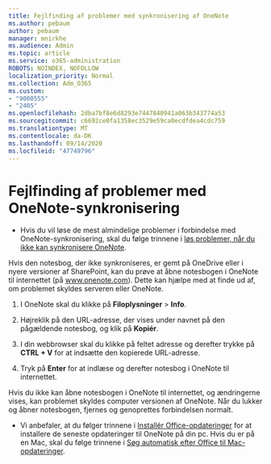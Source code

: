 ```yaml
---
title: Fejlfinding af problemer med synkronisering af OneNote
ms.author: pebaum
author: pebaum
manager: mnirkhe
ms.audience: Admin
ms.topic: article
ms.service: o365-administration
ROBOTS: NOINDEX, NOFOLLOW
localization_priority: Normal
ms.collection: Adm_O365
ms.custom:
- "9000555"
- "2405"
ms.openlocfilehash: 2dba7bf8e6d8293e7447840941a063b343774a53
ms.sourcegitcommit: c6692ce0fa1358ec3529e59ca0ecdfdea4cdc759
ms.translationtype: MT
ms.contentlocale: da-DK
ms.lasthandoff: 09/14/2020
ms.locfileid: "47749796"
---
```

# <a name="troubleshoot-onenote-sync-issues"></a>Fejlfinding af problemer med OneNote-synkronisering

* Hvis du vil løse de mest almindelige problemer i forbindelse med OneNote-synkronisering, skal du følge trinnene i [løs problemer, når du ikke kan synkronisere OneNote](https://support.office.com/article/Fix-issues-when-you-can-t-sync-OneNote-299495ef-66d1-448f-90c1-b785a6968d45).

Hvis den notesbog, der ikke synkroniseres, er gemt på OneDrive eller i nyere versioner af SharePoint, kan du prøve at åbne notesbogen i OneNote til internettet (på www.onenote.com). Dette kan hjælpe med at finde ud af, om problemet skyldes serveren eller OneNote.

1. I OneNote skal du klikke på **Filoplysninger**  >  **Info**.

2. Højreklik på den URL-adresse, der vises under navnet på den pågældende notesbog, og klik på **Kopiér**.

3. I din webbrowser skal du klikke på feltet adresse og derefter trykke på **CTRL + V** for at indsætte den kopierede URL-adresse.

4. Tryk på **Enter** for at indlæse og derefter notesbog i OneNote til internettet.

Hvis du ikke kan åbne notesbogen i OneNote til internettet, og ændringerne vises, kan problemet skyldes computer versionen af OneNote. Når du lukker og åbner notesbogen, fjernes og genoprettes forbindelsen normalt.

* Vi anbefaler, at du følger trinnene i [Installér Office-opdateringer](https://support.office.com/article/Install-Office-updates-2ab296f3-7f03-43a2-8e50-46de917611c5) for at installere de seneste opdateringer til OneNote på din pc. Hvis du er på en Mac, skal du følge trinnene i [Søg automatisk efter Office til Mac-opdateringer](https://support.office.com/article/update-office-for-mac-automatically-bfd1e497-c24d-4754-92ab-910a4074d7c1).